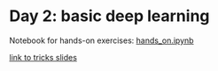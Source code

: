 # Day 2: basic deep learning

Notebook for hands-on exercises: [hands\_on.ipynb](hands_on.ipynb)

[link to tricks slides](https://docs.google.com/presentation/d/11-Esfu1iHjXAVHOaSbWCsv1SoK63KSFE7LxjQ70WcO8/edit?usp=sharing)
